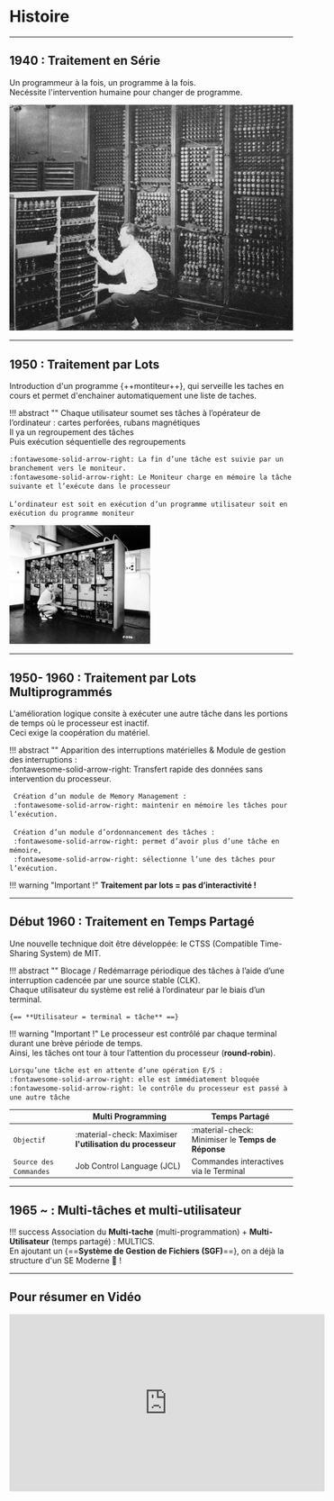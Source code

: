 # Histoire

---

## 1940 : Traitement en Série

Un programmeur à la fois, un programme à la fois.  
Necéssite l'intervention humaine pour changer de programme.

![Série](./assets/images/history/traitement_serie.jpg "Série")

  
---

## 1950 : Traitement par Lots

Introduction d'un programme {++montiteur++}, qui serveille les taches en cours et permet d'enchainer automatiquement une liste de taches.

!!! abstract ""
    Chaque utilisateur soumet ses tâches à l’opérateur de l’ordinateur : cartes perforées, rubans magnétiques  
    Il ya un regroupement des tâches  
    Puis exécution séquentielle des regroupements  
    
    :fontawesome-solid-arrow-right: La fin d’une tâche est suivie par un branchement vers le moniteur.  
    :fontawesome-solid-arrow-right: Le Moniteur charge en mémoire la tâche suivante et l’exécute dans le processeur  
    
    L’ordinateur est soit en exécution d’un programme utilisateur soit en exécution du programme moniteur

![Lots](./assets/images/history/traitement_lots.jpg "Lots")

  
---

## 1950- 1960 : Traitement par Lots Multiprogrammés

L'amélioration logique consite à exécuter une autre tâche dans les portions de temps où le processeur est inactif.   
Ceci exige la coopération du matériel.  

!!! abstract ""
     Apparition des interruptions matérielles & Module de gestion des interruptions :  
     :fontawesome-solid-arrow-right: Transfert rapide des données sans intervention du processeur.  
    
     Création d’un module de Memory Management :  
     :fontawesome-solid-arrow-right: maintenir en mémoire les tâches pour l’exécution.
    
     Création d’un module d’ordonnancement des tâches :  
     :fontawesome-solid-arrow-right: permet d’avoir plus d’une tâche en mémoire,  
     :fontawesome-solid-arrow-right: sélectionne l’une des tâches pour l’exécution.
 
!!! warning "Important !"
    **Traitement par lots = pas d’interactivité !**

  
---

## Début 1960 : Traitement en Temps Partagé
Une nouvelle technique doit être développée: le CTSS (Compatible Time-Sharing System) de MIT.

!!! abstract ""
    Blocage / Redémarrage périodique des tâches à l’aide d’une interruption cadencée par une source stable (CLK).  
    Chaque utilisateur du système est relié à l’ordinateur par le biais d’un terminal.  
    
    {== **Utilisateur = terminal = tâche** ==}  

!!! warning "Important !"
    Le processeur est contrôlé par chaque terminal durant une brève période de temps.  
    Ainsi, les tâches ont tour à tour l’attention du processeur (**round-robin**).
    
    Lorsqu’une tâche est en attente d’une opération E/S :  
    :fontawesome-solid-arrow-right: elle est immédiatement bloquée  
    :fontawesome-solid-arrow-right: le contrôle du processeur est passé à une autre tâche
    
|                           | Multi Programming                                             | Temps Partagé                                             |
| ------------------------- | ------------------------------------------------------------- | --------------------------------------------------------- |
| `Objectif`                | :material-check: Maximiser **l'utilisation du processeur**    |     :material-check: Minimiser le **Temps de Réponse**    |
| `Source des Commandes `   | Job Control Language (JCL)                                    | Commandes interactives via le Terminal                    |

  
---

## 1965 ~ : Multi-tâches et multi-utilisateur 

!!! success
    Association du **Multi-tache** (multi-programmation) + **Multi-Utilisateur** (temps partagé) : MULTICS.  
    En ajoutant un {==**Système de Gestion de Fichiers (SGF)**==}, on a déjà la structure d'un SE Moderne :muscle: !

  
---

## Pour résumer en Vidéo

<div class="video-wrapper">
<p align="center">
<iframe width="560" height="315" src="https://www.youtube.com/embed/bdSWj7Y50VY" frameborder="0" allow="accelerometer; autoplay; clipboard-write; encrypted-media; gyroscope; picture-in-picture" allowfullscreen></iframe>
</p>
</div>